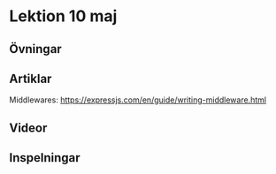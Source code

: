 # Lektion 10 maj

## Övningar


## Artiklar

Middlewares: https://expressjs.com/en/guide/writing-middleware.html

## Videor


## Inspelningar
